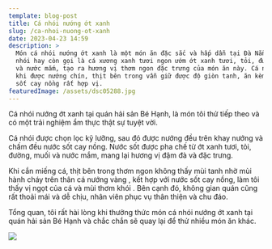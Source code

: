 ```yaml
---
template: blog-post
title: Cá nhói nướng ớt xanh
slug: /ca-nhoi-nuong-ot-xanh
date: 2023-04-23 14:59
description: >
  Món cá nhói nướng ớt xanh là một món ăn đặc sắc và hấp dẫn tại Đà Nẵng .  Cá
  nhói hay còn gọi là cá xương xanh tươi ngon ướm ớt xanh tươi, tỏi, đường, muối
  và nước mắm, tạo ra hương vị thơm ngon đặc trưng của món ăn này. Cá nhói sau
  khi được nướng chín, thịt bên trong vẫn giữ được độ giòn tanh, ăn kèm với nước
  sốt cay nồng rất hợp vị.
featuredImage: /assets/dsc05288.jpg
---
```

Cá nhói nướng ớt xanh tại quán hải sản Bé Hạnh, là món tôi thử tiếp theo và có một trải nghiệm ẩm thực thật sự tuyệt vời.

Cá nhói được chọn lọc kỹ lưỡng, sau đó được nướng đều trên khay nướng và chấm đều nước sốt cay nồng. Nước sốt được pha chế từ ớt xanh tươi, tỏi, đường, muối và nước mắm, mang lại hương vị đậm đà và đặc trưng.

Khi cắn miếng cá, thịt bên trong thơm ngon không thấy mùi tanh nhờ mùi hành cháy trên thân cá nướng vàng , kết hợp với nước sốt cay nồng, làm tôi thấy vị ngọt của cá và mùi thơm khói . Bên cạnh đó, không gian quán cũng rất thoải mái và dễ chịu, nhân viên phục vụ thân thiện và chu đáo.

Tổng quan, tôi rất hài lòng khi thưởng thức món cá nhói nướng ớt xanh tại quán hải sản Bé Hạnh và chắc chắn sẽ quay lại để thử nhiều món ăn khác.

![](/assets/dsc05294.jpg)